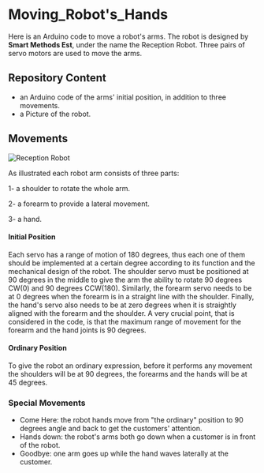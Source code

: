 # Moving_Robot's_Hands

Here is an Arduino code to move a robot's arms. The robot is designed by **Smart Methods Est**, under the name the Reception Robot. Three pairs of servo motors are used to move the arms.

## Repository Content 
* an Arduino code of the arms' initial position, in addition to three movements.
* a Picture of the robot.

## Movements
![Reception Robot](https://github.com/AbdullahAlshambri/MovingRobotHands/blob/main/Pictures/Reception%20Robot.jpeg?raw=true)

As illustrated each robot arm consists of three parts:

1- a shoulder to rotate the whole arm.

2- a forearm to provide a lateral movement.

3- a hand.


 
#### Initial Position  
Each servo has a range of motion of 180 degrees, thus each one of them should be implemented at a certain degree according to its function and the mechanical design of the robot. The shoulder servo must be positioned at 90 degrees in the middle to give the arm the ability to rotate 90 degrees CW(0) and 90 degrees CCW(180). Similarly, the forearm servo needs to be at 0 degrees when the forearm is in a straight line with the shoulder. Finally, the hand's servo also needs to be at zero degrees when it is straightly aligned with the forearm and the shoulder. A very crucial point, that is considered in the code, is that the maximum range of movement for the forearm and the hand joints is 90 degrees.

#### Ordinary Position 
To give the robot an ordinary expression, before it performs any movement the shoulders will be at 90 degrees, the forearms and the hands will be at 45 degrees.

### Special Movements
* Come Here: the robot hands move from "the ordinary" position to 90 degrees angle and back to get the customers' attention. 
* Hands down: the robot's arms both go down when a customer is in front of the robot.
* Goodbye: one arm goes up while the hand waves laterally at the customer. 
